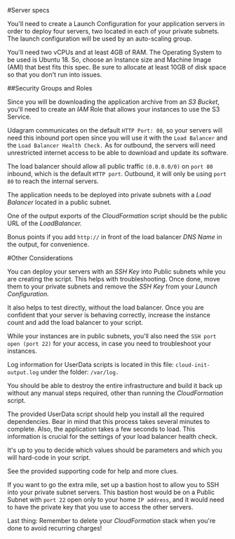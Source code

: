 #Server specs

You'll need to create a Launch Configuration for your application servers in order to deploy four servers, two located in each of your private subnets. The launch configuration will be used by an auto-scaling group.

You'll need two vCPUs and at least 4GB of RAM. The Operating System to be used is Ubuntu 18. So, choose an Instance size and Machine Image (AMI) that best fits this spec. Be sure to allocate at least 10GB of disk space so that you don't run into issues.

##Security Groups and Roles

Since you will be downloading the application archive from an *S3 Bucket*, you'll need to create an *IAM* Role that allows your instances to use the S3 Service.

Udagram communicates on the default `HTTP Port: 80`, so your servers will need this inbound port open since you will use it with the `Load Balancer` and the `Load Balancer Health Check.` As for outbound, the servers will need unrestricted internet access to be able to download and update its software.

The load balancer should allow all public traffic `(0.0.0.0/0)` on `port 80` inbound, which is the default `HTTP port`. Outbound, it will only be using `port 80` to reach the internal servers.

The application needs to be deployed into private subnets with a *Load Balancer* located in a public subnet.

One of the output exports of the *CloudFormation* script should be the public URL of the *LoadBalancer.*

Bonus points if you add `http://` in front of the load balancer *DNS Name* in the output, for convenience.

#Other Considerations

You can deploy your servers with an *SSH Key* into Public subnets while you are creating the script. This helps with troubleshooting. Once done, move them to your private subnets and remove the *SSH Key* from your *Launch Configuration.*

It also helps to test directly, without the load balancer. Once you are confident that your server is behaving correctly, increase the instance count and add the load balancer to your script.

While your instances are in public subnets, you'll also need the `SSH port open (port 22)` for your access, in case you need to troubleshoot your instances.

Log information for UserData scripts is located in this file: `cloud-init-output.log` under the folder: `/var/log.`

You should be able to destroy the entire infrastructure and build it back up without any manual steps required, other than running the *CloudFormation* script.

The provided UserData script should help you install all the required dependencies. Bear in mind that this process takes several minutes to complete. Also, the application takes a few seconds to load. This information is crucial for the settings of your load balancer health check.

It's up to you to decide which values should be parameters and which you will hard-code in your script.

See the provided supporting code for help and more clues.

If you want to go the extra mile, set up a bastion host to allow you to SSH into your private subnet servers. This bastion host would be on a Public Subnet with `port 22` open only to your home `IP address`, and it would need to have the private key that you use to access the other servers.

Last thing: Remember to delete your *CloudFormation* stack when you're done to avoid recurring charges!